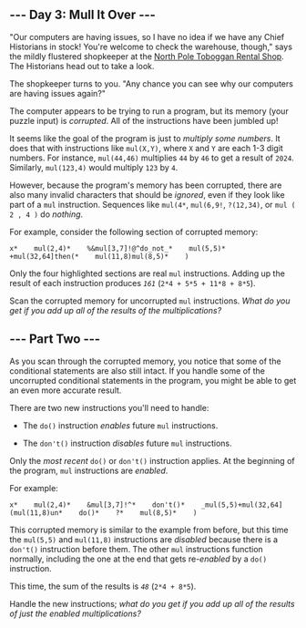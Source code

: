 ## --- Day 3: Mull It Over --- ##

"Our computers are having issues, so I have no idea if we have any
Chief Historians in stock! You're welcome to check the warehouse,
though," says the mildly flustered shopkeeper at the [North Pole
Toboggan Rental Shop](/2020/day/2). The Historians head out to take a
look.

The shopkeeper turns to you. "Any chance you can see why our computers
are having issues again?"

The computer appears to be trying to run a program, but its memory
(your puzzle input) is *corrupted*. All of the instructions have been
jumbled up!

It seems like the goal of the program is just to *multiply some numbers*.
It does that with instructions like `mul(X,Y)`, where `X` and `Y` are
each 1-3 digit numbers. For instance, `mul(44,46)` multiplies `44` by `46`
to get a result of `2024`. Similarly, `mul(123,4)` would multiply `123`
by `4`.

However, because the program's memory has been corrupted, there are
also many invalid characters that should be *ignored*, even if they
look like part of a `mul` instruction. Sequences like `mul(4*`, `mul(6,9!`,
`?(12,34)`, or `mul ( 2 , 4 )` do *nothing*.

For example, consider the following section of corrupted memory:

    x*    mul(2,4)*    %&mul[3,7]!@^do_not_*    mul(5,5)*    +mul(32,64]then(*    mul(11,8)mul(8,5)*    )

Only the four highlighted sections are real `mul` instructions. Adding
up the result of each instruction produces *`161`* (`2*4 + 5*5 + 11*8 +
8*5`).

Scan the corrupted memory for uncorrupted `mul` instructions. *What do
you get if you add up all of the results of the multiplications?*

## --- Part Two --- ##

As you scan through the corrupted memory, you notice that some of the
conditional statements are also still intact. If you handle some of the
uncorrupted conditional statements in the program, you might be able to
get an even more accurate result.

There are two new instructions you'll need to handle:

  * The `do()` instruction *enables* future `mul` instructions.

  * The `don't()` instruction *disables* future `mul` instructions.

Only the *most recent* `do()` or `don't()` instruction applies. At the
beginning of the program, `mul` instructions are *enabled*.

For example:

    x*    mul(2,4)*    &mul[3,7]!^*    don't()*    _mul(5,5)+mul(32,64](mul(11,8)un*    do()*    ?*    mul(8,5)*    )

This corrupted memory is similar to the example from before, but this
time the `mul(5,5)` and `mul(11,8)` instructions are *disabled* because
there is a `don't()` instruction before them. The other `mul`
instructions function normally, including the one at the end that gets
re-*enabled* by a `do()` instruction.

This time, the sum of the results is *`48`* (`2*4 + 8*5`).

Handle the new instructions; *what do you get if you add up all of the
results of just the enabled multiplications?*
